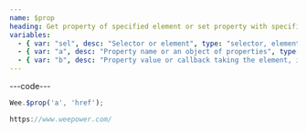 ```yaml
---
name: $prop
heading: Get property of specified element or set property with specified value
variables:
  - { var: "sel", desc: "Selector or element", type: "selector, element", req: true }
  - { var: "a", desc: "Property name or an object of properties", type: "string, object", req: true }
  - { var: "b", desc: "Property value or callback taking the element, index, and existing property", type: "string, callback" }
---
```


---code---

```javascript
Wee.$prop('a', 'href');
```

```javascript
https://www.weepower.com/
```